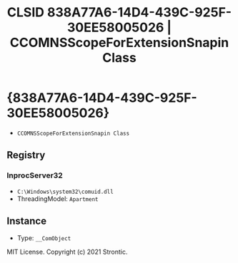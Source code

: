 ﻿---
title: "CLSID 838A77A6-14D4-439C-925F-30EE58005026 | CCOMNSScopeForExtensionSnapin Class"
excerpt: What is COM-Object CLSID 838A77A6-14D4-439C-925F-30EE58005026?
---

# {838A77A6-14D4-439C-925F-30EE58005026}

* `CCOMNSScopeForExtensionSnapin Class`

## Registry


### InprocServer32

* `C:\Windows\system32\comuid.dll`
* ThreadingModel: `Apartment`

## Instance

* Type: `__ComObject`

MIT License. Copyright (c) 2021 Strontic.


